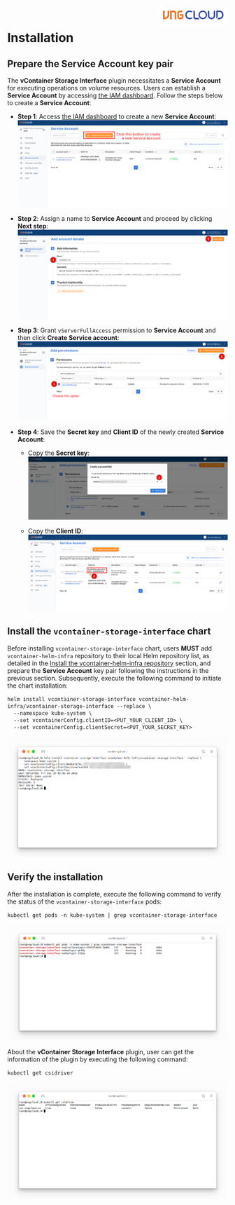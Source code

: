 <div style="float: right;"><img src="../../images/01.png" width="160px" /></div><br>


# Installation
## Prepare the Service Account key pair
The **vContainer Storage Interface** plugin necessitates a **Service Account** for executing operations on volume resources. Users can establish a **Service Account** by accessing [the IAM dashboard](https://hcm-3.console.vngcloud.vn/iam/service-accounts). Follow the steps below to create a **Service Account**:
- **Step 1**: Access [the IAM dashboard](https://hcm-3.console.vngcloud.vn/iam/service-accounts) to create a new **Service Account**:<br>
  ![](./../../images/02.1.png)

- **Step 2**: Assign a name to **Service Account** and proceed by clicking **Next step**:<br>
  ![](./../../images/03.1.png)

- **Step 3**: Grant `vServerFullAccess` permission to **Service Account** and then click **Create Service account**:<br>
  ![](./../../images/04.1.png)

- **Step 4**: Save the **Secret key** and **Client ID** of the newly created **Service Account**:
  - Copy the **Secret key**:<br>
    ![](./../../images/05.png)

  - Copy the **Client ID**:<br>
    ![](./../../images/06.1.png)

## Install the `vcontainer-storage-interface` chart
Before installing `vcontainer-storage-interface` chart, users **MUST** add `vcontainer-helm-infra` repository to their local Helm repository list, as detailed in the [Install the vcontainer-helm-infra repository](./../../index.md#install-the-vcontainer-helm-infra-repository) section, and prepare the **Service Account** key pair following the instructions in the previous section. Subsequently, execute the following command to initiate the chart installation:
```bash=
helm install vcontainer-storage-interface vcontainer-helm-infra/vcontainer-storage-interface --replace \
  --namespace kube-system \
  --set vcontainerConfig.clientID=<PUT_YOUR_CLIENT_ID> \
  --set vcontainerConfig.clientSecret=<PUT_YOUR_SECRET_KEY>
```

<center>

  ![](./../../images/13.1.png)

</center>

## Verify the installation
After the installation is complete, execute the following command to verify the status of the `vcontainer-storage-interface` pods:
```bash=
kubectl get pods -n kube-system | grep vcontainer-storage-interface
```

<center>

  ![](./../../images/10.1.png)

</center>

About the **vContainer Storage Interface** plugin, user can get the information of the plugin by executing the following command:
```bash=
kubectl get csidriver
```

<center>

  ![](./../../images/09.1.png)

</center>

